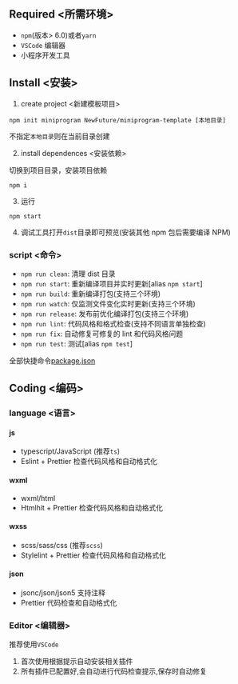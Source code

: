## Required <所需环境>

-   `npm`(版本> 6.0)或者`yarn`
-   `VSCode` 编辑器
-   小程序开发工具

## Install <安装>

1. create project <新建模板项目>

```
npm init miniprogram NewFuture/miniprogram-template [本地目录]
```

不指定`本地目录`则在当前目录创建

2. install dependences <安装依赖>

切换到项目目录，安装项目依赖

```
npm i
```

3. 运行

```
npm start
```

4. 调试工具打开`dist`目录即可预览(安装其他 npm 包后需要编译 NPM)

### script <命令>

-   `npm run clean`: 清理 dist 目录
-   `npm run start`: 重新编译项目并实时更新[alias `npm start`]
-   `npm run build`: 重新编译打包(支持三个环境)
-   `npm run watch`: 仅监测文件变化实时更新(支持三个环境)
-   `npm run release`: 发布前优化编译打包(支持三个环境)
-   `npm run lint`: 代码风格和格式检查(支持不同语言单独检查)
-   `npm run fix`: 自动修复可修复的 lint 和代码风格问题
-   `npm run test`: 测试[alias `npm test`]

全部快捷命令[package.json](https://github.com/NewFuture/miniprogram-template/blob/master/package.json#L6-L38)

## Coding <编码>

### language <语言>

#### js

-   typescript/JavaScript (推荐`ts`)
-   Eslint + Prettier 检查代码风格和自动格式化

#### wxml

-   wxml/html
-   Htmlhit + Prettier 检查代码风格和自动格式化

#### wxss

-   scss/sass/css (推荐`scss`)
-   Stylelint + Prettier 检查代码风格和自动格式化

#### json

-   jsonc/json/json5 支持注释
-   Prettier 代码检查和自动格式化

### Editor <编辑器>

推荐使用`VSCode`

1. 首次使用根据提示自动安装相关插件
2. 所有插件已配置好,会自动进行代码检查提示,保存时自动修复
